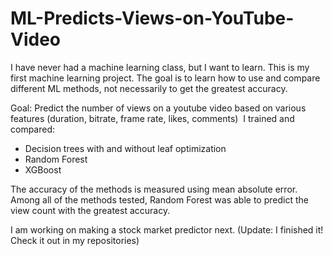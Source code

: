 # ML-Predicts-Views-on-YouTube-Video
I have never had a machine learning class, but I want to learn. This is my first machine learning project. The goal is to learn how to use and compare different ML methods, not necessarily to get the greatest accuracy. 

Goal: Predict the number of views on a youtube video based on various features (duration, bitrate, frame rate, likes, comments) 
I trained and compared:
- Decision trees with and without leaf optimization
- Random Forest
- XGBoost

The accuracy of the methods is measured using mean absolute error. Among all of the methods tested, Random Forest was able to predict the view count with the greatest accuracy.  

I am working on making a stock market predictor next. (Update: I finished it! Check it out in my repositories)
